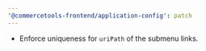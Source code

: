 ```yaml
---
'@commercetools-frontend/application-config': patch
---
```


- Enforce uniqueness for `uriPath` of the submenu links.
